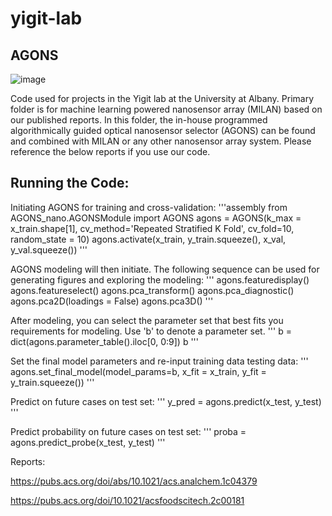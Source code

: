 # yigit-lab

## AGONS
![image](https://user-images.githubusercontent.com/66841220/190235928-e1e64e4a-7288-4821-be5b-06c6d72fd163.png)

Code used for projects in the Yigit lab at the University at Albany.
Primary folder is for machine learning powered nanosensor array (MILAN) based on our published reports. In this folder, the in-house programmed algorithmically guided optical nanosensor selector (AGONS) can be found and combined with MILAN or any other nanosensor array system. Please reference the below reports if you use our code.

## Running the Code:
Initiating AGONS for training and cross-validation:
'''assembly
from AGONS_nano.AGONSModule import AGONS
agons = AGONS(k_max = x_train.shape[1], cv_method='Repeated Stratified K Fold', cv_fold=10, random_state = 10)
agons.activate(x_train, y_train.squeeze(), x_val, y_val.squeeze())
'''

AGONS modeling will then initiate. The following sequence can be used for generating figures and exploring the modeling:
'''
agons.featuredisplay()
agons.featureselect()
agons.pca_transform()
agons.pca_diagnostic()
agons.pca2D(loadings = False)
agons.pca3D()
'''

After modeling, you can select the parameter set that best fits you requirements for modeling. Use 'b' to denote a parameter set.
'''
b = dict(agons.parameter_table().iloc[0, 0:9])
b
'''

Set the final model parameters and re-input training data testing data:
'''
agons.set_final_model(model_params=b, 
                      x_fit = x_train, 
                      y_fit = y_train.squeeze())
                      '''

Predict on future cases on test set:
'''
y_pred = agons.predict(x_test, y_test)
'''

Predict probability on future cases on test set:
'''
proba = agons.predict_probe(x_test, y_test)
'''

Reports:

https://pubs.acs.org/doi/abs/10.1021/acs.analchem.1c04379

https://pubs.acs.org/doi/10.1021/acsfoodscitech.2c00181

